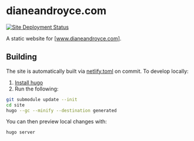 # dianeandroyce.com

[![Site Deployment Status](https://api.netlify.com/api/v1/badges/01a6b806-21f6-44f1-b342-82d1ec6f5dd4/deploy-status)](https://app.netlify.com/sites/compassionate-ride-b5f43e/deploys)

A static website for [www.dianeandroyce.com].

## Building

The site is automatically built via [netlify.toml] on commit. To develop locally:
1. [Install hugo]
2. Run the following:
```sh
git submodule update --init
cd site
hugo --gc --minify --destination generated
```

You can then preview local changes with:
```sh
hugo server
```

[www.dianeandroyce.com]:https://www.dianeandroyce.com
[Install hugo]:https://gohugo.io/getting-started/installing/
[netlify.toml]:netlify.toml
